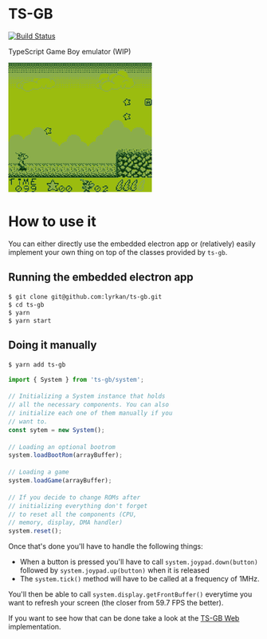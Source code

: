 TS-GB
===

[![Build Status](https://travis-ci.org/Lyrkan/ts-gb.svg?branch=master)](https://travis-ci.org/Lyrkan/ts-gb)

TypeScript Game Boy emulator (WIP)

![Asterix ran on ts-gb](images/asterix.gif)

# How to use it

You can either directly use the embedded electron app or (relatively)
easily implement your own thing on top of the classes provided by `ts-gb`.

## Running the embedded electron app

```
$ git clone git@github.com:lyrkan/ts-gb.git
$ cd ts-gb
$ yarn
$ yarn start
```

## Doing it manually

```
$ yarn add ts-gb
```


```ts
import { System } from 'ts-gb/system';

// Initializing a System instance that holds
// all the necessary components. You can also
// initialize each one of them manually if you
// want to.
const sytem = new System();

// Loading an optional bootrom
system.loadBootRom(arrayBuffer);

// Loading a game
system.loadGame(arrayBuffer);

// If you decide to change ROMs after
// initializing everything don't forget
// to reset all the components (CPU,
// memory, display, DMA handler)
system.reset();
```

Once that's done you'll have to handle the following things:

* When a button is pressed you'll have to call `system.joypad.down(button)`
  followed by `system.joypad.up(button)` when it is released
* The `system.tick()` method will have to be called at a
  frequency of 1MHz.

You'll then be able to call `system.display.getFrontBuffer()` everytime
you want to refresh your screen (the closer from 59.7 FPS the
better).

If you want to see how that can be done take a look at the
[TS-GB Web](https://github.com/Lyrkan/ts-gb-web) implementation.
